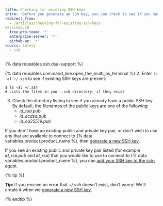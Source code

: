 ```yaml
---
title: Checking for existing SSH keys
intro: 'Before you generate an SSH key, you can check to see if you have any existing SSH keys.'
redirect_from:
  - /articles/checking-for-existing-ssh-keys
versions:10
  free-pro-team: '*'
  enterprise-server: '*'
  github-ae: '*'
topics: Safety
  - ssh
---
```


{% data reusables.ssh.dsa-support %}

{% data reusables.command_line.open_the_multi_os_terminal %}
2. Enter `ls -al ~/.ssh` to see if existing SSH keys are present:

  ```shell
  $ ls -al ~/.ssh
  # Lists the files in your .ssh directory, if they exist
  ```
3. Check the directory listing to see if you already have a public SSH key. By default, the filenames of the public keys are one of the following:
    - *id_rsa.pub*
    - *id_ecdsa.pub*
    - *id_ed25519.pub*

If you don't have an existing public and private key pair, or don't wish to use any that are available to connect to {% data variables.product.product_name %}, then [generate a new SSH key](/articles/generating-a-new-ssh-key-and-adding-it-to-the-ssh-agent).

If you see an existing public and private key pair listed (for example *id_rsa.pub* and *id_rsa*) that you would like to use to connect to {% data variables.product.product_name %}, you can [add your SSH key to the ssh-agent](/articles/generating-a-new-ssh-key-and-adding-it-to-the-ssh-agent/#adding-your-ssh-key-to-the-ssh-agent).

{% tip %}

**Tip:** If you receive an error that *~/.ssh* doesn't exist, don't worry! We'll create it when we [generate a new SSH key](/articles/generating-a-new-ssh-key-and-adding-it-to-the-ssh-agent).

{% endtip %}
